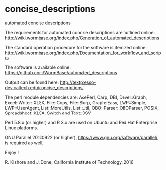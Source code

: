 concise_descriptions
====================

automated concise descriptions

The requirements for automated concise descriptions are outlined online:
	http://wiki.wormbase.org/index.php/Generation_of_automated_descriptions

The standard operation procedure for the software is itemized online:
	http://wiki.wormbase.org/index.php/Documentation_for_workflow_and_scripts

The software is available online: 
	https://github.com/WormBase/automated_descriptions

Output can be found here: http://textpresso-dev.caltech.edu/concise_descriptions/

The perl module dependencies are:
 AcePerl, Carp, DBI, Devel::Graph, Excel::Writer::XLSX, File::Copy, File::Slurp, Graph::Easy, LWP::Simple, LWP::UserAgent, List::MoreUtils, List::Util, OBO::Parser::OBOParser, POSIX, Spreadsheet::XLSX, Switch and Text::CSV 

Perl 5.8.x (or higher) and R 3.x are used on Ubuntu and Red Hat Enterprise Linux platforms. 

GNU Parallel 20130922 (or higher), https://www.gnu.org/software/parallel/, is required as well.

Enjoy !

R. Kishore and J. Done, California Institute of Technology, 2016
